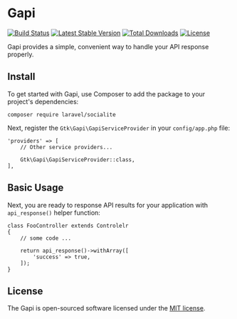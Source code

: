 # Gapi

[![Build Status](https://travis-ci.org/gtkvn/gapi.svg?branch=v0.1.0)](https://travis-ci.org/gtkvn/gapi)
[![Latest Stable Version](https://poser.pugx.org/gtk/gapi/v/stable)](https://packagist.org/packages/gtk/gapi)
[![Total Downloads](https://poser.pugx.org/gtk/gapi/downloads)](https://packagist.org/packages/gtk/gapi)
[![License](https://poser.pugx.org/gtk/gapi/license)](https://packagist.org/packages/gtk/gapi)

Gapi provides a simple, convenient way to handle your API response properly.

## Install

To get started with Gapi, use Composer to add the package to your project's dependencies:

    composer require laravel/socialite

Next, register the `Gtk\Gapi\GapiServiceProvider` in your `config/app.php` file:

    'providers' => [
        // Other service providers...

        Gtk\Gapi\GapiServiceProvider::class,
    ],

## Basic Usage

Next, you are ready to response API results for your application with `api_response()` helper function:

    class FooController extends Controlelr
    {
        // some code ...

        return api_response()->withArray([
            'success' => true,
        ]);
    }

## License

The Gapi is open-sourced software licensed under the [MIT license](http://opensource.org/licenses/MIT).
